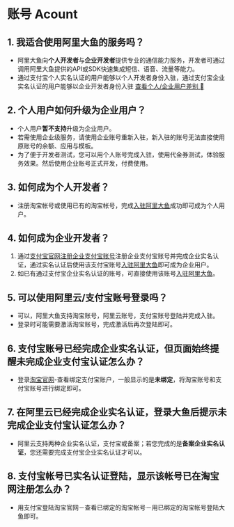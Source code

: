 # 账号 Acount

## 1. 我适合使用阿里大鱼的服务吗？
- 阿里大鱼向**个人开发者**与**企业开发者**提供专业的通信能力服务，开发者可通过调用阿里大鱼提供的API或SDK快速集成短信、语音、流量等能力。   
- 通过支付宝个人实名认证的用户能够以个人开发者身份入驻，通过支付宝企业实名认证的用户能够以企业开发者身份入驻 [查看个人/企业用户差别 ]() 

## 2. 个人用户如何升级为企业用户？
- 个人用户**暂不支持**升级为企业用户。   
- 若需使用企业级服务，请使用企业账号重新入驻，新入驻的账号无法直接使用原账号的余额、应用与模板。   
- 为了便于开发者测试，您可以用个人账号完成入驻，使用代金券测试，体验服务效果。然后使用企业账号正式开发，付费使用。 

## 3. 如何成为个人开发者？
- 注册淘宝帐号或使用已有的淘宝帐号，完成[入驻阿里大鱼](http://www.alidayu.com/join/1)成功即可成为个人用户。 

## 4. 如何成为企业开发者？
1. 通过[支付宝官网注册企业支付宝账号](https://memberprod.alipay.com/account/reg/enterpriseIndex.htm)注册企业支付宝账号并完成企业实名认证，通过实名认证后使用该支付宝账号[入驻阿里大鱼](http://www.alidayu.com/join/1)即可成为企业用户。   
2. 如已有通过支付宝企业实名认证的账号，可直接使用该账号[入驻阿里大鱼](http://www.alidayu.com/join/1)。 

## 5. 可以使用阿里云/支付宝账号登录吗？
- 可以，阿里大鱼支持淘宝账号，阿里云账号，支付宝账号登陆并完成入驻。   
- 登录时可能需要激活淘宝账号，完成激活后再次登陆即可。 

## 6. 支付宝账号已经完成企业实名认证，但页面始终提醒未完成企业支付宝认证怎么办？
- 登录[淘宝官网](http://www.taobao.com/)-查看绑定支付宝账户，一般显示的是**未绑定**，将淘宝账号和支付宝账号进行绑定即可。 

## 7. 在阿里云已经完成企业实名认证，登录大鱼后提示未完成企业支付宝认证怎么办？
- 阿里云支持两种企业实名认证，支付宝或备案；若您完成的是**备案企业实名认证**，您还需要完成支付宝企业实名认证才可以。 

## 8. 支付宝帐号已实名认证登陆，显示该帐号已在淘宝网注册怎么办？
- 用支付宝登陆淘宝官网－查看已绑定的淘宝帐号－用已绑定的淘宝帐号登陆大鱼即可。